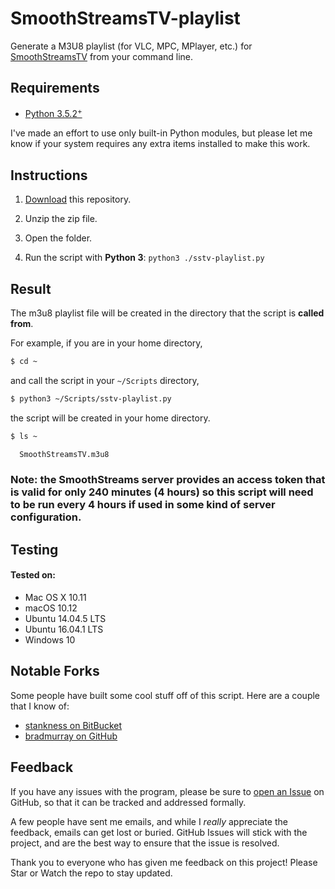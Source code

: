 # SmoothStreamsTV-playlist
Generate a M3U8 playlist (for VLC, MPC, MPlayer, etc.) for [SmoothStreamsTV](http://smoothstreams.tv/) from your command line.


## Requirements

*   <a href=https://www.python.org/download/releases/3.5.2/>Python 3.5.2<sup>+<sup></a>

I've made an effort to use only built-in Python modules, but please let me know if your system requires any extra items installed to make this work.


## Instructions

1.  [Download](https://github.com/stvhwrd/SmoothStreamsTV-playlist/archive/master.zip) this repository.

2.  Unzip the zip file.

3.  Open the folder.

4.  Run the script with **Python 3**:  `python3 ./sstv-playlist.py`


## Result

The m3u8 playlist file will be created in the directory that the script is **called from**.

For example, if you are in your home directory,
```bash
$ cd ~
```

and call the script in your `~/Scripts` directory,
```bash
$ python3 ~/Scripts/sstv-playlist.py
```

the script will be created in your home directory.
```bash
$ ls ~

  SmoothStreamsTV.m3u8
```

### Note: the SmoothStreams server provides an access token that is valid for only 240 minutes (4 hours) so this script will need to be run every 4 hours if used in some kind of server configuration.


## Testing

#### Tested on:
*   Mac OS X 10.11
*   macOS 10.12
*   Ubuntu 14.04.5 LTS
*   Ubuntu 16.04.1 LTS
*   Windows 10


## Notable Forks

Some people have built some cool stuff off of this script.  Here are a couple that I know of:

*   [stankness on BitBucket](https://bitbucket.org/stankness/sstv-playlist)
*   [bradmurray on GitHub](https://github.com/bradmurray/SmoothStreamsTV-playlist)


## Feedback

If you have any issues with the program, please be sure to [open an Issue](https://github.com/stvhwrd/SmoothStreamsTV-playlist/issues/new) on GitHub, so that it can be tracked and addressed formally.

A few people have sent me emails, and while I *really* appreciate the feedback, emails can get lost or buried.
GitHub Issues will stick with the project, and are the best way to ensure that the issue is resolved.

Thank you to everyone who has given me feedback on this project!  Please Star or Watch the repo to stay updated.

